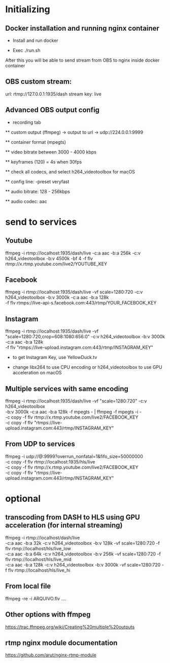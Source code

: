 # Initializing

## Docker installation and running nginx container

* Install and run docker

* Exec ./run.sh

After this you will be able to send stream from OBS to nginx inside docker container

## OBS custom stream:

url: rtmp://127.0.0.1:1935/dash
stream key: live

## Advanced OBS output config

* recording tab

** custom output (ffmpeg) -> output to url -> udp://224.0.0.1:9999

** container format (mpegts)

** video bitrate between 3000 - 4000 kbps

** keyframes (120) = 4s when 30fps

** check all codecs, and select h264_videotoolbox for macOS

** config line: -preset veryfast

** audio bitrate: 128 - 256kbps

** audio codec: aac


# send to services

## Youtube
ffmpeg -i rtmp://localhost:1935/dash/live -c:a aac -b:a 256k -c:v h264_videotoolbox -b:v 4500k -bf 4 -f flv rtmp://x.rtmp.youtube.com/live2/YOUTUBE_KEY

## Facebook
ffmpeg -i rtmp://localhost:1935/dash/live -vf scale=1280:720 -c:v h264_videotoolbox -b:v 3000k -c:a aac -b:a 128k \
  -f flv rtmps://live-api-s.facebook.com:443/rtmp/YOUR_FACEBOOK_KEY

## Instagram
ffmpeg -i rtmp://localhost:1935/dash/live -vf "scale=1280:720,crop=608:1080:656:0" -c:v h264_videotoolbox -b:v 3000k -c:a aac -b:a 128k \
  -f flv "rtmps://live-upload.instagram.com:443/rtmp/INSTAGRAM_KEY"

* to get Instagram Key, use YellowDuck.tv

* change libx264 to use CPU encoding or h264_videotoolbox to use GPU acceleration on macOS

## Multiple services with same encoding
ffmpeg -i rtmp://localhost:1935/dash/live -vf "scale=1280:720" -c:v h264_videotoolbox \
  -b:v 3000k -c:a aac -b:a 128k -f mpegts - | ffmpeg -f mpegts -i - \
  -c copy -f flv rtmp://x.rtmp.youtube.com/live2/FACEBOOK_KEY \
  -c copy -f flv "rtmps://live-upload.instagram.com:443/rtmp/INSTAGRAM_KEY"

## From UDP to services
ffmpeg -i udp://@:9999?overrun_nonfatal=1&fifo_size=50000000 \
  -c copy -f flv rtmp://localhost:1935/hls/live \
  -c copy -f flv rtmp://x.rtmp.youtube.com/live2/FACEBOOK_KEY \
  -c copy -f flv "rtmps://live-upload.instagram.com:443/rtmp/INSTAGRAM_KEY"


# optional

## transcoding from DASH to HLS using GPU acceleration (for internal streaming)
ffmpeg -i rtmp://localhost/dash/live \
  -c:a aac -b:a 32k  -c:v h264_videotoolbox -b:v 128k -vf scale=1280:720 -f flv rtmp://localhost/hls/live_low \
  -c:a aac -b:a 64k  -c:v h264_videotoolbox -b:v 256k -vf scale=1280:720 -f flv rtmp://localhost/hls/live_mid \
  -c:a aac -b:a 128k -c:v h264_videotoolbox -b:v 3000k -vf scale=1280:720 -f flv rtmp://localhost/hls/live_hi

## From local file
ffmpeg -re -i ARQUIVO.flv ....


## Other options with ffmpeg

https://trac.ffmpeg.org/wiki/Creating%20multiple%20outputs

## rtmp nginx module documentation

https://github.com/arut/nginx-rtmp-module